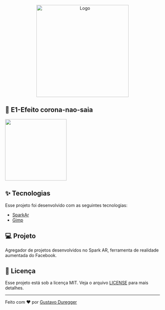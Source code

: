 <p align="center">
  <img alt="Logo" src="https://scontent.fcgh17-1.fna.fbcdn.net/v/t39.2365-6/76870833_509761306273232_5468210970943815680_n.svg?_nc_cat=108&_nc_sid=ad8a9d&_nc_oc=AQkvmZj-7UiPG_3VDLEw4vhRR3OaBw73KkXq-SG8x8Z_5nCqg7NX5mDf5TjNq974-eeJRK4u6sgMpU2OJn2mljW6&_nc_ht=scontent.fcgh17-1.fna&oh=8323918ca07fec4bb855cd061353f868&oe=5E985015" width="300px">
</p>
     
## 🦠 E1-Efeito corona-nao-saia     
  <img src="https://github.com/GustavoDuregger/Spark_AR/blob/master/E1/textures/ezgif.com-video-to-gif.gif" width="200px">
     
## :sparkles: Tecnologias

Esse projeto foi desenvolvido com as seguintes tecnologias:

- [SparkAr](https://sparkar.facebook.com/ar-studio/)
- [Gimp](https://www.gimp.org/)

## 💻 Projeto

Agregador de projetos desenvolvidos no Spark AR, ferramenta de realidade aumentada do Facebook.

## :memo: Licença

Esse projeto está sob a licença MIT. Veja o arquivo [LICENSE](LICENSE.md) para mais detalhes.

---

Feito com ♥ por [Gustavo Duregger](https://gduregger.com)
